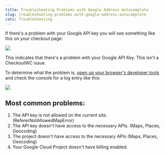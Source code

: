 ```yaml
---
title: Troubleshooting Problems with Google Address Autocomplete
slug: troubleshooting-problems-with-google-address-autocomplete
cats: Troubleshooting
---
```



  <p>
    If there's a problem with your Google API key you will see something like this on your checkout page:
  </p>
  <p>
    <img src="https://s3.amazonaws.com/helpscout.net/docs/assets/5bdde2822c7d3a01757ac42e/images/6202a5dad86136157d9a20d3/file-oDNJ7yjouK.png" />
  </p>
  <p>
    This indicates that there's a problem with your Google API Key. This isn't a CheckoutWC issue.&nbsp;
  </p>
  <p>
    To determine what the problem is, <a href="https://cfw.staging.objectiv.co/documentation/how-to-access-your-browsers-developer-tools-for-debugging" target="_blank">open up your browser's developer tools</a> and check the console for a log entry like this:
  </p>
  <p>
    <img src="https://s3.amazonaws.com/helpscout.net/docs/assets/5bdde2822c7d3a01757ac42e/images/6202a73b68cd260cc2d38faf/file-APMTqS5on6.png" />
  </p>
  <h2>
    Most common problems:
  </h2>
  <ol>
    <li>The API key is not allowed on the current site. (RefererNotAllowedMapError)
    </li>
    <li>The API key doesn't have access to the necessary APIs. (Maps, Places, Geocoding)
    </li>
    <li>The project doesn't have access to the necessary APIs (Maps, Places, Geocoding)
    </li>
    <li>Your Google Cloud Project doesn't have billing enabled.
    </li>
  </ol>

